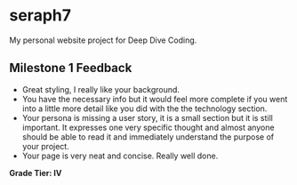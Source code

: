 # seraph7
My personal website project for Deep Dive Coding.

## Milestone 1 Feedback
* Great styling, I really like your background.
* You have the necessary info but it would feel more complete if you went into a little more detail like you did with the the technology section. 
* Your persona is missing a user story, it is a small section but it is still important. It expresses one very specific thought and almost anyone should be able to read it and immediately understand the purpose of your project.
* Your page is very neat and concise. Really well done.

**Grade Tier: IV**
